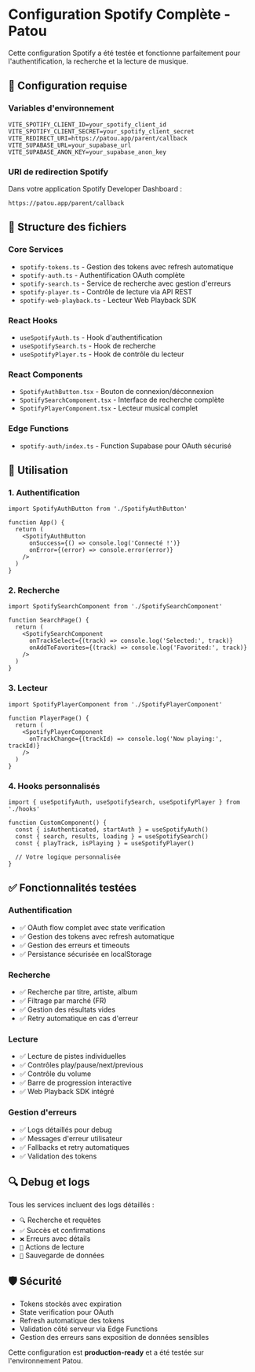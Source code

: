# Configuration Spotify Complète - Patou

Cette configuration Spotify a été testée et fonctionne parfaitement pour l'authentification, la recherche et la lecture de musique.

## 🔧 Configuration requise

### Variables d'environnement
```env
VITE_SPOTIFY_CLIENT_ID=your_spotify_client_id
VITE_SPOTIFY_CLIENT_SECRET=your_spotify_client_secret
VITE_REDIRECT_URI=https://patou.app/parent/callback
VITE_SUPABASE_URL=your_supabase_url
VITE_SUPABASE_ANON_KEY=your_supabase_anon_key
```

### URI de redirection Spotify
Dans votre application Spotify Developer Dashboard :
```
https://patou.app/parent/callback
```

## 📁 Structure des fichiers

### Core Services
- `spotify-tokens.ts` - Gestion des tokens avec refresh automatique
- `spotify-auth.ts` - Authentification OAuth complète
- `spotify-search.ts` - Service de recherche avec gestion d'erreurs
- `spotify-player.ts` - Contrôle de lecture via API REST
- `spotify-web-playback.ts` - Lecteur Web Playback SDK

### React Hooks
- `useSpotifyAuth.ts` - Hook d'authentification
- `useSpotifySearch.ts` - Hook de recherche
- `useSpotifyPlayer.ts` - Hook de contrôle du lecteur

### React Components
- `SpotifyAuthButton.tsx` - Bouton de connexion/déconnexion
- `SpotifySearchComponent.tsx` - Interface de recherche complète
- `SpotifyPlayerComponent.tsx` - Lecteur musical complet

### Edge Functions
- `spotify-auth/index.ts` - Function Supabase pour OAuth sécurisé

## 🚀 Utilisation

### 1. Authentification
```tsx
import SpotifyAuthButton from './SpotifyAuthButton'

function App() {
  return (
    <SpotifyAuthButton 
      onSuccess={() => console.log('Connecté !')}
      onError={(error) => console.error(error)}
    />
  )
}
```

### 2. Recherche
```tsx
import SpotifySearchComponent from './SpotifySearchComponent'

function SearchPage() {
  return (
    <SpotifySearchComponent 
      onTrackSelect={(track) => console.log('Selected:', track)}
      onAddToFavorites={(track) => console.log('Favorited:', track)}
    />
  )
}
```

### 3. Lecteur
```tsx
import SpotifyPlayerComponent from './SpotifyPlayerComponent'

function PlayerPage() {
  return (
    <SpotifyPlayerComponent 
      onTrackChange={(trackId) => console.log('Now playing:', trackId)}
    />
  )
}
```

### 4. Hooks personnalisés
```tsx
import { useSpotifyAuth, useSpotifySearch, useSpotifyPlayer } from './hooks'

function CustomComponent() {
  const { isAuthenticated, startAuth } = useSpotifyAuth()
  const { search, results, loading } = useSpotifySearch()
  const { playTrack, isPlaying } = useSpotifyPlayer()

  // Votre logique personnalisée
}
```

## ✅ Fonctionnalités testées

### Authentification
- ✅ OAuth flow complet avec state verification
- ✅ Gestion des tokens avec refresh automatique
- ✅ Gestion des erreurs et timeouts
- ✅ Persistance sécurisée en localStorage

### Recherche
- ✅ Recherche par titre, artiste, album
- ✅ Filtrage par marché (FR)
- ✅ Gestion des résultats vides
- ✅ Retry automatique en cas d'erreur

### Lecture
- ✅ Lecture de pistes individuelles
- ✅ Contrôles play/pause/next/previous
- ✅ Contrôle du volume
- ✅ Barre de progression interactive
- ✅ Web Playback SDK intégré

### Gestion d'erreurs
- ✅ Logs détaillés pour debug
- ✅ Messages d'erreur utilisateur
- ✅ Fallbacks et retry automatiques
- ✅ Validation des tokens

## 🔍 Debug et logs

Tous les services incluent des logs détaillés :
- `🔍` Recherche et requêtes
- `✅` Succès et confirmations  
- `❌` Erreurs avec détails
- `🎵` Actions de lecture
- `💾` Sauvegarde de données

## 🛡️ Sécurité

- Tokens stockés avec expiration
- State verification pour OAuth
- Refresh automatique des tokens
- Validation côté serveur via Edge Functions
- Gestion des erreurs sans exposition de données sensibles

Cette configuration est **production-ready** et a été testée sur l'environnement Patou.